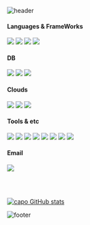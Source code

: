 <!-- # Welcome to EveryOne👋 -->
 <div>
  
![header](https://capsule-render.vercel.app/api?type=waving&color=0:bfbdf4,100:fcdae4&fontColor=ffffff&height=200&section=header&text=TAEIL&fontSize=70&animation=fadeIn&fontAlign=25&fontAlignY=38&desc=Backend%20Developer&descAlignY=43&descAlign=60)
</div>
<!--
**caporatnag/caporatnag** is a ✨ _special_ ✨ repository because its `README.md` (this file) appears on your GitHub profile.

Here are some ideas to get you started:

- 🔭 I’m currently working on ...
- 🌱 I’m currently learning ...
- 👯 I’m looking to collaborate on ...
- 🤔 I’m looking for help with ...
- 💬 Ask me about ...
- 📫 How to reach me: ...
- 😄 Pronouns: ...
- ⚡ Fun fact: ...
-->
<!--<p>
 이메일 
<a href="mailto:caporatang@naver.com" target="_blank"><img src="https://img.shields.io/badge/caporatang@naver.com-EA4335?style=flat-square&logo=Gmail&logoColor=white"/></a>
</p>-->  
#### Languages & FrameWorks
<p>
<!--   <img src="https://img.shields.io/badge/Java-FA7343?style=flat-square&logo=Java&logoColor=white"/> -->
  <img src="https://img.shields.io/badge/JAVA-007396?style=flat-square&logo=JAVA&logoColor=white"/>
 <img src="https://img.shields.io/badge/Spring-6DB33F?style=flat-square&amp;logo=Spring&amp;logoColor=white"/>
  <img src="https://img.shields.io/badge/SpringBoot-6DB33F?style=flat-square&amp;logo=SpringBoot&amp;logoColor=white"/>
  <img src="https://img.shields.io/badge/SpringSecurity-6DB33F?style=flat-square&amp;logo=SpringSecurity&amp;logoColor=white"/>
  <!--<img src="https://img.shields.io/badge/Javascript-F7DF1E?style=flat-square&amp;logo=Javascript&amp;logoColor=black"/>-->
   <!--<img src="https://img.shields.io/badge/jQuery-0796AD?style=flat-square&logo=jQuery&logoColor=white"/> -->
  <!--<img src="https://img.shields.io/badge/CSS3-1572B6?style=flat-square&amp;logo=CSS3&amp;logoColor=white"/> -->
  <!-- <img src="https://img.shields.io/badge/HTML5-E34F26?style=flat-square&amp;logo=HTML5&amp;logoColor=white"/> -->
<!--   <img src="https://img.shields.io/badge/Swift-FA7343?style=flat-square&logo=Swift&logoColor=white"/> <br/> -->
</p>

<!--  framework  -->
#### DB  
<p>
  <img src="https://img.shields.io/badge/MariaDB-003545?style=flat-square&logo=MariaDB&logoColor=white"/>
  <img src="https://img.shields.io/badge/MySQL-4479A1?style=flat-square&logo=MySQL&logoColor=white"/>
  <img src="https://img.shields.io/badge/Oracle-F80000?style=flat-square&logo=MySQL&logoColor=white"/> <br/>
</p>  

#### Clouds   
<p>
  <img src="https://img.shields.io/badge/AmazonAWS-232F3E?style=flat-square&logo=AmazonAWS&logoColor=white"/>
  <img src="https://img.shields.io/badge/AmazonS3-569A31?style=flat-square&logo=AmazonS3&logoColor=white"/>
  <img src="https://img.shields.io/badge/AmazonRDS-527FFF?style=flat-square&logo=AmazonRDS&logoColor=white"/>
</P>  

#### Tools & etc
<p>
    <img src="https://img.shields.io/badge/Git-F05032?style=flat-square&amp;logo=Git&amp;logoColor=white"/>
    <img src="https://img.shields.io/badge/GitHub-181717?style=flat-square&amp;logo=GitHub&amp;logoColor=white"/>
    <img src="https://img.shields.io/badge/GitLab-FC6D26?style=flat-square&amp;logo=GitLab&amp;logoColor=white"/>
    <img src="https://img.shields.io/badge/Jira-0052CC?style=flat-square&amp;logo=Jira&amp;logoColor=white"/>
    <img src="https://img.shields.io/badge/Jenkins-D24939?style=flat-square&amp;logo=Jenkins&amp;logoColor=white"/>
    <img src="https://img.shields.io/badge/Slack-4A154B?style=flat-square&amp;logo=Slack&amp;logoColor=white"/>
    <img src="https://img.shields.io/badge/Notion-000000?style=flat-square&amp;logo=Notion&amp;logoColor=white"/>
    <img src="https://img.shields.io/badge/IntelliJIDEA-000000?style=flat-square&amp;logo=IntelliJIDEA&amp;logoColor=white"/>
</p>

#### Email
<p>
  <a href="mailto:caporatang@naver.com" target="_blank"><img src="https://img.shields.io/badge/caporatang@naver.com-EA4335?style=flat-square&logo=Gmail&logoColor=white"/></a>
</p>
</br></br>
  
[![capo GitHub stats](https://github-readme-stats.vercel.app/api?username=caporatang&show_icons=true&theme=github_dark)]()

![footer](https://capsule-render.vercel.app/api?section=footer&type=waving&color=0:bfbdf4,100:fcdae4)
<!-- ![snake gif](https://github.com/caporatang/caporatang/blob/output/github-contribution-grid-snake.svg) -->
  

  
  
  
  
  
  
  
